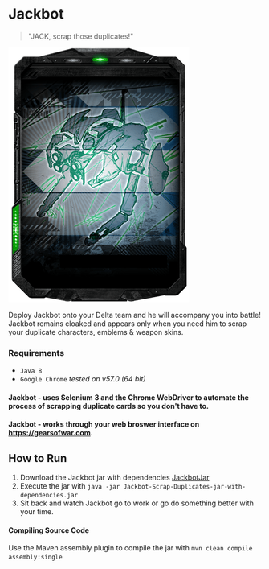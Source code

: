 # Jackbot

> "JACK, scrap those duplicates!"


![Jackbot](https://github.com/TheanosLearning/Jackbot/raw/master/images/Jackbot.png)


Deploy Jackbot onto your Delta team and he will accompany you into battle! Jackbot remains cloaked and
appears only when you need him to scrap your duplicate characters, emblems & weapon skins.

### Requirements
* `Java 8`
* `Google Chrome` _tested on v57.0 (64 bit)_

#### Jackbot - uses Selenium 3 and the Chrome WebDriver to automate the process of scrapping duplicate cards so you don't have to.
#### Jackbot - works through your web broswer interface on <https://gearsofwar.com>.

## How to Run
1) Download the Jackbot jar with dependencies [JackbotJar](https://github.com/TheanosLearning/Jackbot/raw/master/target/Jackbot-Scrap-Duplicates-jar-with-dependencies.jar "Download Jackbot")
2) Execute the jar with `java -jar Jackbot-Scrap-Duplicates-jar-with-dependencies.jar`
3) Sit back and watch Jackbot go to work or go do something better with your time.

#### Compiling Source Code
Use the Maven assembly plugin to compile the jar with `mvn clean compile assembly:single`
 